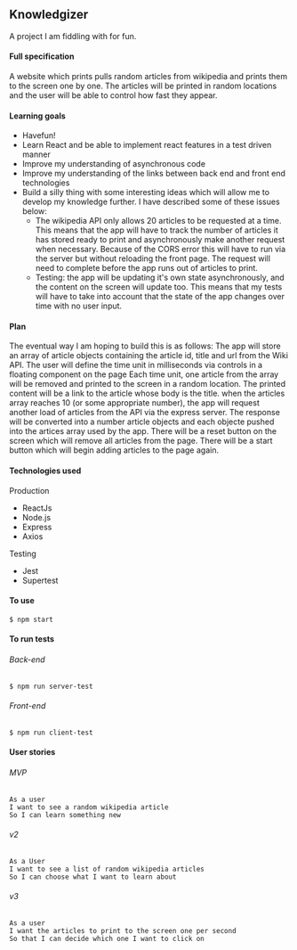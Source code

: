 ## Knowledgizer

A project I am fiddling with for fun.

#### Full specification
A website which prints pulls random articles from wikipedia and prints them to the screen one by one. The articles will be printed in random locations and the user will be able to control how fast they appear.

#### Learning goals
* Havefun!
* Learn React and be able to implement react features in a test driven manner
* Improve my understanding of asynchronous code
* Improve my understanding of the links between back end and front end technologies
* Build a silly thing with some interesting ideas which will allow me to develop my knowledge further. I have described some of these issues below:
  * The wikipedia API only allows 20 articles to be requested at a time. This means that the app will have to track the number of articles it has stored ready to print and asynchronously make another request when necessary. Because of the CORS error this will have to run via the server but without reloading the front page. The request will need to complete before the app runs out of articles to print.
  * Testing: the app will be updating it's own state asynchronously, and the content on the screen will update too. This means that my tests will have to take into account that the state of the app changes over time with no user input.

#### Plan
The eventual way I am hoping to build this is as follows:
The app will store an array of article objects containing the article id, title and url from the Wiki API.
The user will define the time unit in milliseconds via controls in a floating component on the page
Each time unit, one article from the array will be removed and printed to the screen in a random location. The printed content will be a link to the article whose body is the title.
when the articles array reaches 10 (or some appropriate number), the app will request another load of articles from the API via the express server.
The response will be converted into a number article objects and each objecte pushed into the artices array used by the app.
There will be a reset button on the screen which will remove all articles from the page.
There will be a start button which will begin adding articles to the page again.

#### Technologies used
Production
* ReactJs
* Node.js
* Express
* Axios

Testing
* Jest
* Supertest

#### To use
```
$ npm start
```

#### To run tests
###### Back-end
```
$ npm run server-test
```
###### Front-end
```
$ npm run client-test
```


#### User stories

###### MVP
```
As a user
I want to see a random wikipedia article
So I can learn something new
```

###### v2
```
As a User
I want to see a list of random wikipedia articles
So I can choose what I want to learn about
```

###### v3
```
As a user
I want the articles to print to the screen one per second
So that I can decide which one I want to click on
```
